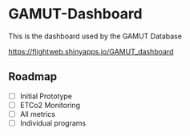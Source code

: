 # GAMUT-Dashboard

This is the dashboard used by the GAMUT Database

https://flightweb.shinyapps.io/GAMUT_dashboard


## Roadmap

 - [ ] Initial Prototype
 - [ ] ETCo2 Monitoring 
 - [ ] All metrics
 - [ ] Individual programs
